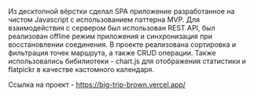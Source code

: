 Из десктопной вёрстки сделал SPA приложение разработанное на чистом Javascript с
использованием паттерна MVP. Для взаимодействия с сервером был использован REST API, был реализован offline режим приложения и синхронизация при восстановлении соединения. В проекте реализована сортировка и фильтрация точек маршрута, а также CRUD операции. Также использовались бибилиотеки - chart.js для отображения статистики и flatpickr в качестве кастомного календаря.

Ссылка на проект - https://big-trip-brown.vercel.app/ 
